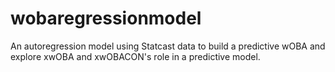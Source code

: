 # wobaregressionmodel
An autoregression model using Statcast data to build a predictive wOBA and explore xwOBA and xwOBACON's role in a predictive model.
